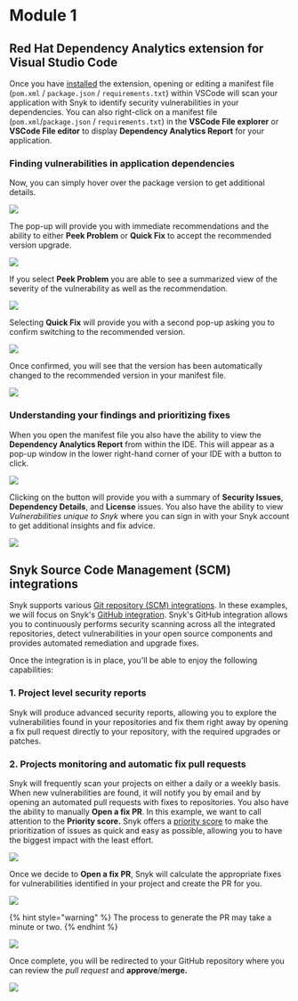 # Module 1

## Red Hat Dependency Analytics extension for Visual Studio Code

Once you have [installed](https://marketplace.visualstudio.com/items?itemName=redhat.fabric8-analytics&ssr=false#overview) the extension, opening or editing a manifest file \(`pom.xml` / `package.json` / `requirements.txt`\) within VSCode will scan your application with Snyk to identify security vulnerabilities in your dependencies. You can also right-click on a manifest file \(`pom.xml`/`package.json` / `requirements.txt`\) in the **VSCode File explorer** or **VSCode File editor** to display **Dependency Analytics Report** for your application.

### Finding vulnerabilities in application dependencies

Now, you can simply hover over the package version to get additional details.

![](https://partner-workshop-assets.s3.us-east-2.amazonaws.com/crda-01.png)

The pop-up will provide you with immediate recommendations and the ability to either **Peek Problem** or **Quick Fix** to accept the recommended version upgrade.

![](https://partner-workshop-assets.s3.us-east-2.amazonaws.com/crda-02.png)

If you select **Peek Problem** you are able to see a summarized view of the severity of the vulnerability as well as the recommendation.

![](https://partner-workshop-assets.s3.us-east-2.amazonaws.com/crda-03.png)

Selecting **Quick Fix** will provide you with a second pop-up asking you to confirm switching to the recommended version.

![](https://partner-workshop-assets.s3.us-east-2.amazonaws.com/crda-04.png)

Once confirmed, you will see that the version has been automatically changed to the recommended version in your manifest file.

![](https://partner-workshop-assets.s3.us-east-2.amazonaws.com/crda-05.png)

### Understanding your findings and prioritizing fixes

When you open the manifest file you also have the ability to view the **Dependency Analytics Report** from within the IDE. This will appear as a pop-up window in the lower right-hand corner of your IDE with a button to click.

![](https://partner-workshop-assets.s3.us-east-2.amazonaws.com/dependency-analytics-03.png)

Clicking on the button will provide you with a summary of **Security Issues**, **Dependency Details**, and **License** issues. You also have the ability to view _Vulnerabilities unique to Snyk_ where you can sign in with your Snyk account to get additional insights and fix advice.

![](https://partner-workshop-assets.s3.us-east-2.amazonaws.com/dependency-analytics-02.png)

## Snyk Source Code Management \(SCM\) integrations

Snyk supports various [Git repository \(SCM\) integrations](https://support.snyk.io/hc/en-us/sections/360001138098-Git-repository-SCM-integrations). In these examples, we will focus on Snyk's [GitHub integration](https://support.snyk.io/hc/en-us/articles/360004032117-GitHub-integration). Snyk's GitHub integration allows you to continuously performs security scanning across all the integrated repositories, detect vulnerabilities in your open source components and provides automated remediation and upgrade fixes.

Once the integration is in place, you'll be able to enjoy the following capabilities:

### **1. Project level security reports**

Snyk will produce advanced security reports, allowing you to explore the vulnerabilities found in your repositories and fix them right away by opening a fix pull request directly to your repository, with the required upgrades or patches.

### **2. Projects monitoring and automatic fix pull requests**

Snyk will frequently scan your projects on either a daily or a weekly basis. When new vulnerabilities are found, it will notify you by email and by opening an automated pull requests with fixes to repositories. You also have the ability to manually **Open a fix PR**. In this example, we want to call attention to the **Priority score.** Snyk offers a [priority score](https://support.snyk.io/hc/en-us/articles/360009884837) to make the prioritization of issues as quick and easy as possible, allowing you to have the biggest impact with the least effort.

![](https://partner-workshop-assets.s3.us-east-2.amazonaws.com/snyk-rh-vuln-01.png)

Once we decide to **Open a fix PR**, Snyk will calculate the appropriate fixes for vulnerabilities identified in your project and create the PR for you.

![](https://partner-workshop-assets.s3.us-east-2.amazonaws.com/snyk-rh-pr-01.gif)

{% hint style="warning" %}
The process to generate the PR may take a minute or two.
{% endhint %}

![](https://partner-workshop-assets.s3.us-east-2.amazonaws.com/snyk-rh-pr-02.gif)

Once complete, you will be redirected to your GitHub repository where you can review the _pull request_ and **approve**/**merge.**

![](https://partner-workshop-assets.s3.us-east-2.amazonaws.com/snyk-rh-pr-03.png)

